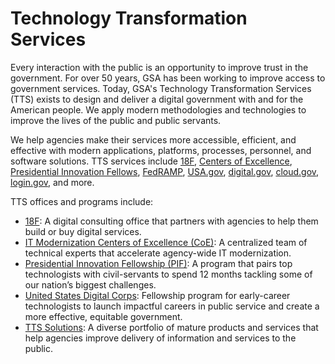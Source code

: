 # Technology Transformation Services

Every interaction with the public is an opportunity to improve trust in the
government. For over 50 years, GSA has been working to improve access to
government services. Today, GSA's Technology Transformation Services (TTS)
exists to design and deliver a digital government with and for the
American people. We apply modern methodologies and technologies to
improve the lives of the public and public servants.

We help agencies make their services more accessible, efficient, and
effective with modern applications, platforms, processes, personnel,
and software solutions. TTS services include
[18F](https://18f.gsa.gov/),
[Centers of Excellence](https://coe.gsa.gov/),
[Presidential Innovation Fellows](https://presidentialinnovationfellows.gov/),
[FedRAMP](https://www.fedramp.gov/),
[USA.gov](https://www.usa.gov/),
[digital.gov](https://digital.gov/),
[cloud.gov](https://cloud.gov/),
[login.gov](https://login.gov/),
and more.

TTS offices and programs include:

* [18F](https://www.gsa.gov/about-us/organization/federal-acquisition-service/technology-transformation-services/18f):
  A digital consulting office that partners with agencies to help them build
  or buy digital services.
* [IT Modernization Centers of Excellence (CoE)](https://www.gsa.gov/about-us/organization/federal-acquisition-service/technology-transformation-services/the-centers-of-excellence):
  A centralized team of technical experts that accelerate agency-wide IT
  modernization.
* [Presidential Innovation Fellowship (PIF)](https://www.gsa.gov/about-us/organization/federal-acquisition-service/technology-transformation-services/the-presidential-innovation-fellows):
  A program that pairs top technologists with civil-servants to spend 12
  months tackling some of our nation’s biggest challenges.
* [United States Digital Corps](https://www.gsa.gov/about-us/organization/federal-acquisition-service/technology-transformation-services/united-states-digital-corps):
  Fellowship program for early-career technologists to launch impactful
  careers in public service and create a more effective, equitable
  government.
* [TTS Solutions](https://www.gsa.gov/about-us/organization/federal-acquisition-service/technology-transformation-services/tts-solutions):
  A diverse portfolio of mature products and services that help
  agencies improve delivery of information and services to the public.
